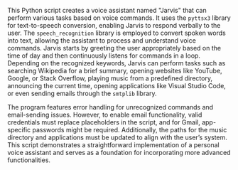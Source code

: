 This Python script creates a voice assistant named "Jarvis" that can perform various tasks based on voice commands. It uses the `pyttsx3` library for text-to-speech conversion, enabling Jarvis to respond verbally to the user. The `speech_recognition` library is employed to convert spoken words into text, allowing the assistant to process and understand voice commands. Jarvis starts by greeting the user appropriately based on the time of day and then continuously listens for commands in a loop. Depending on the recognized keywords, Jarvis can perform tasks such as searching Wikipedia for a brief summary, opening websites like YouTube, Google, or Stack Overflow, playing music from a predefined directory, announcing the current time, opening applications like Visual Studio Code, or even sending emails through the `smtplib` library. 

The program features error handling for unrecognized commands and email-sending issues. However, to enable email functionality, valid credentials must replace placeholders in the script, and for Gmail, app-specific passwords might be required. Additionally, the paths for the music directory and applications must be updated to align with the user’s system. This script demonstrates a straightforward implementation of a personal voice assistant and serves as a foundation for incorporating more advanced functionalities.
